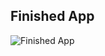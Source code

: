 ## Finished App
![Finished App](https://github.com/londonappbrewery/Images/blob/master/Quizzler.gif)




